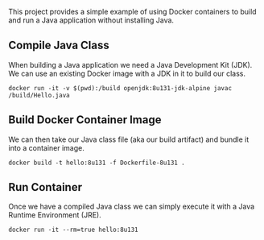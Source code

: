 This project provides a simple example of using Docker containers to build and run a Java application without installing Java. 

## Compile Java Class

When building a Java application we need a Java Development Kit (JDK). 
We can use an existing Docker image with a JDK in it to build our class.

```
docker run -it -v $(pwd):/build openjdk:8u131-jdk-alpine javac /build/Hello.java
```

## Build Docker Container Image

We can then take our Java class file (aka our build artifact) and bundle it into a 
container image.

```
docker build -t hello:8u131 -f Dockerfile-8u131 .
```

## Run Container

Once we have a compiled Java class we can simply execute it with a Java Runtime Environment (JRE).

```
docker run -it --rm=true hello:8u131
```
